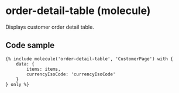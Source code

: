 # order-detail-table (molecule)

Displays customer order detail table.

## Code sample

```
{% include molecule('order-detail-table', 'CustomerPage') with {
    data: {
        items: items,
        currencyIsoCode: 'currencyIsoCode'
    }
} only %}
```

